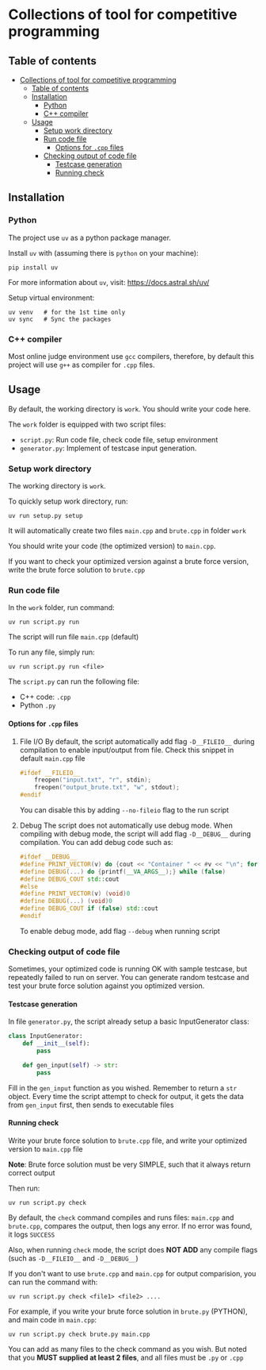 # Collections of tool for competitive programming

<!-- TOC start (generated with https://github.com/derlin/bitdowntoc) -->

## Table of contents

- [Collections of tool for competitive programming](#collections-of-tool-for-competitive-programming)
  - [Table of contents](#table-of-contents)
  - [Installation](#installation)
    - [Python](#python)
    - [C++ compiler](#c-compiler)
  - [Usage](#usage)
    - [Setup work directory](#setup-work-directory)
    - [Run code file](#run-code-file)
      - [Options for `.cpp` files](#options-for-cpp-files)
    - [Checking output of code file](#checking-output-of-code-file)
      - [Testcase generation](#testcase-generation)
      - [Running check](#running-check)

<!-- TOC end -->

## Installation

### Python
The project use `uv` as a python package manager. 

Install `uv` with (assuming there is `python` on your machine):

```
pip install uv
```

For more information about `uv`, visit: https://docs.astral.sh/uv/

Setup virtual environment:

```
uv venv   # for the 1st time only
uv sync   # Sync the packages
```

### C++ compiler

Most online judge environment use `gcc` compilers, therefore, by default this project will use `g++` as compiler for `.cpp` files.

## Usage

By default, the working directory is `work`. You should write your code here.

The `work` folder is equipped with two script files: 

- `script.py`: Run code file, check code file, setup environment
- `generator.py`: Implement of testcase input generation. 

### Setup work directory

The working directory is `work`. 

To quickly setup work directory, run:

```
uv run setup.py setup
```

It will automatically create two files `main.cpp` and `brute.cpp` in folder `work`

You should write your code (the optimized version) to `main.cpp`. 

If you want to check your optimized version against a brute force version, write the brute force solution to `brute.cpp`

### Run code file

In the `work` folder, run command:

```
uv run script.py run
```

The script will run file `main.cpp` (default)

To run any file, simply run:

```
uv run script.py run <file>
```

The `script.py` can run the following file:
- C++ code: `.cpp`
- Python `.py`

#### Options for `.cpp` files

1. File I/O
    By default, the script automatically add flag `-D__FILEIO__` during compilation to enable input/output from file. 
    Check this snippet in default `main.cpp` file

    ```cpp
    #ifdef __FILEIO__
        freopen("input.txt", "r", stdin);
        freopen("output_brute.txt", "w", stdout);
    #endif
    ```

    You can disable this by adding `--no-fileio` flag to the run script

2. Debug
    The script does not automatically use debug mode. 
    When compiling with debug mode, the script will add flag `-D__DEBUG__` during compilation. You can add debug code such as:

    ```cpp
    #ifdef __DEBUG__
    #define PRINT_VECTOR(v) do {cout << "Container " << #v << "\n"; for (auto&e : v) {cout << e << " ";} cout << "\n";} while (false)
    #define DEBUG(...) do {printf(__VA_ARGS__);} while (false)
    #define DEBUG_COUT std::cout
    #else
    #define PRINT_VECTOR(v) (void)0
    #define DEBUG(...) (void)0
    #define DEBUG_COUT if (false) std::cout
    #endif
    ```

    To enable debug mode, add flag `--debug` when running script


### Checking output of code file

Sometimes, your optimized code is running OK with sample testcase, but repeatedly failed to run on server. 
You can generate random testcase and test your brute force solution against you optimized version.

#### Testcase generation

In file `generator.py`, the script already setup a basic InputGenerator class:

```py
class InputGenerator:
    def __init__(self):
        pass 

    def gen_input(self) -> str:
        pass
```

Fill in the `gen_input` function as you wished. Remember to return a `str` object. 
Every time the script attempt to check for output, 
it gets the data from `gen_input` first, then sends to executable files

#### Running check

Write your brute force solution to `brute.cpp` file, and write your optimized version to `main.cpp` file

**Note**: Brute force solution must be very SIMPLE, such that it always return correct output 

Then run:
```
uv run script.py check
```

By default, the `check` command compiles and runs files: `main.cpp` and `brute.cpp`, compares the output, then logs any error. 
If no error was found, it logs `SUCCESS`

Also, when running `check` mode, the script does **NOT ADD** any compile flags (such as `-D__FILEIO__` and `-D__DEBUG__`)

If you don't want to use `brute.cpp` and `main.cpp` for output comparision, you can run the command with:
```
uv run script.py check <file1> <file2> ....
```

For example, if you write your brute force solution in `brute.py` (PYTHON), and main code in `main.cpp`:
```
uv run script.py check brute.py main.cpp
```

You can add as many files to the check command as you wish. But noted that you **MUST supplied at least 2 files**, and all files must be `.py` or `.cpp`
